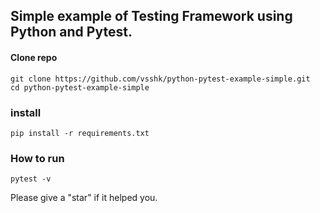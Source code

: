 ## Simple example of Testing Framework using Python and Pytest.
#### Clone repo
```
git clone https://github.com/vsshk/python-pytest-example-simple.git
cd python-pytest-example-simple
```
### install
```
pip install -r requirements.txt
```
### How to run
```
pytest -v
```
Please give a "star" if it helped you.
